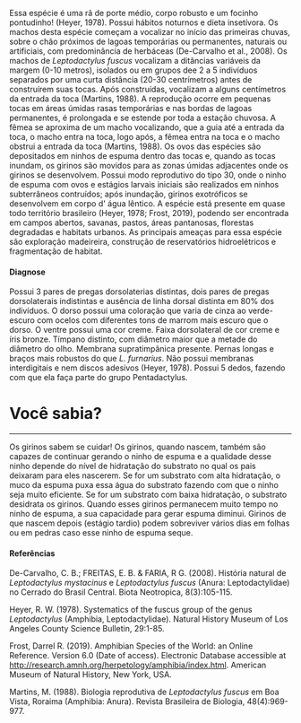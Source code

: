 ﻿Essa espécie é uma rã de porte médio, corpo robusto e um focinho pontudinho! (Heyer, 1978). Possui hábitos noturnos e dieta insetívora. Os machos desta espécie começam a vocalizar no início das primeiras chuvas, sobre o chão próximos de lagoas temporárias ou permanentes, naturais ou artificiais, com predominância de herbáceas (De-Carvalho et al., 2008). Os machos de *Leptodactylus fuscus* vocalizam a ditâncias variáveis da margem (0-10 metros), isolados ou em grupos dee 2 a 5 indivíduos separados por uma curta distância (20-30 centrímetros) antes de construírem suas tocas. Após construídas, vocalizam a alguns centímetros da entrada da toca (Martins, 1988). A reprodução ocorre em pequenas tocas em áreas úmidas rasas temporárias e nas bordas de lagoas permanentes, é prolongada e se estende por toda a estação chuvosa. A fêmea se aproxima de um macho vocalizando, que a guia até a entrada da toca, o macho entra na toca, logo após, a fêmea entra na toca e o macho obstrui a entrada da toca (Martins, 1988). Os ovos das espécies são depositados em ninhos de espuma dentro das tocas e, quando as tocas inundam, os girinos são movidos para as zonas úmidas adjacentes onde os girinos se desenvolvem. Possui modo reprodutivo do tipo 30, onde o ninho de espuma com ovos e estágios larvais iniciais são realizados em ninhos subterrâneos contruídos; após inundação, <glossario>girinos exotróficos</glossario> se desenvolvem em corpo d' água <glossario>lêntico</glossario>. A espécie está presente em quase todo território brasileiro (Heyer, 1978; Frost, 2019), podendo ser encontrada em campos abertos, savanas, pastos, áreas pantanosas, florestas degradadas e habitats urbanos. As principais ameaças para essa espécie são exploração madeireira, construção de reservatórios hidroelétricos e fragmentação de habitat.
#### Diagnose
Possui 3 pares de pregas dorsolaterias distintas, dois pares de pregas dorsolaterais indistintas e ausência de linha dorsal distinta em 80% dos indivíduos. O dorso possui uma coloração que varia de cinza ao verde-escuro com ocelos com diferentes tons de marrom mais escuro que o dorso. O ventre possui uma cor creme. Faixa dorsolateral de cor creme e íris bronze. Tímpano distinto, com diâmetro maior que a metade do diâmetro do olho. Membrana supratimpânica presente. Pernas longas e braços mais robustos do que *L. furnarius*. Não possui membranas interdigitais e nem discos adesivos (Heyer, 1978). Possui 5 dedos, fazendo com que ela faça parte do grupo Pentadactylus.
<div class="col-lg-12">
  <div class="jumbotron">
    <h1 class="display-4">Você sabia?</h1>
    <hr class="my-4">
    <p><p>Os girinos sabem se cuidar!
Os girinos, quando nascem, também são capazes de continuar gerando o ninho de espuma e a qualidade desse ninho depende do nível de hidratação do substrato no qual os pais deixaram para eles nascerem. Se for um substrato com alta hidratação, o muco da espuma puxa essa água do substrato fazendo com que o ninho seja muito eficiente. Se for um substrato com baixa hidratação, o substrato desidrata os girinos. Quando esses girinos permanecem muito tempo no ninho de espuma, a sua capacidade para gerar espuma diminui. Girinos de que nascem depois (estágio tardio) podem sobreviver vários dias em folhas ou em pedras caso esse ninho de espuma seque.</p></p>
  </div>
</div>

#### Referências
De-Carvalho, C. B.; FREITAS, E. B. & FARIA, R G. (2008). História natural de *Leptodactylus mystacinus* e *Leptodactylus fuscus* (Anura: Leptodactylidae) no Cerrado do Brasil Central. Biota Neotropica, 8(3):105-115.


Heyer, R. W. (1978). Systematics of the fuscus group of the genus *Leptodactylus* (Amphibia, Leptodactylidae). Natural History Museum of Los Angeles County Science Bulletin, 29:1-85.


Frost, Darrel R. (2019). Amphibian Species of the World: an Online Reference. Version 6.0 (Date of access). Electronic Database accessible at http://research.amnh.org/herpetology/amphibia/index.html. American Museum of Natural History, New York, USA.
 
Martins, M. (1988). Biologia reprodutiva de *Leptodactylus fuscus* em Boa Vista, Roraima (Amphibia: Anura). Revista Brasileira de Biologia, 48(4):969-977.